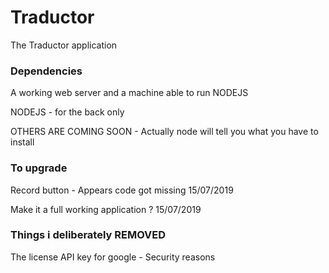 # Traductor

The Traductor application

### Dependencies

A working web server and a machine able to run NODEJS

NODEJS - for the back only

OTHERS ARE COMING SOON - Actually node will tell you what you have to install

### To upgrade

Record button - Appears code got missing      15/07/2019

Make it a full working application ?          15/07/2019

### Things i deliberately REMOVED

The license API key for google - Security reasons
